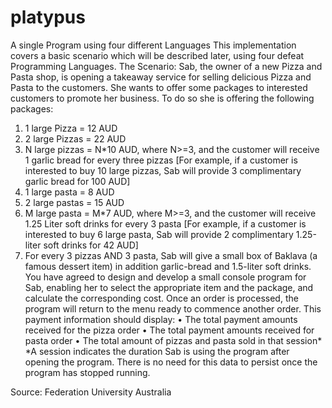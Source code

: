 # platypus
A single Program using four  different Languages
This implementation covers a basic scenario which will be described later, using four defeat Programming Languages.
The Scenario: 
Sab, the owner of a new Pizza and Pasta shop, is opening a takeaway service for selling delicious Pizza and Pasta to the
customers. She wants to offer some packages to interested customers to promote her business. To do so she is offering
the following packages:
1.	1 large Pizza = 12 AUD
2.	2 large Pizzas = 22 AUD
3.	N large pizzas = N*10 AUD, where N>=3, and the customer will receive 1 garlic bread for every three pizzas [For example, if a customer is interested to buy 10 large pizzas, Sab will provide 3 complimentary garlic bread for 100 AUD]
4.	1 large pasta = 8 AUD
5.	2 large pastas = 15 AUD
6.	M large pasta = M*7 AUD, where M>=3, and the customer will receive 1.25 Liter soft drinks for every 3 pasta [For example, if a customer is interested to buy 6 large pasta, Sab will provide 2 complimentary 1.25-liter soft drinks for 42 AUD]
7.	For every 3 pizzas AND 3 pasta, Sab will give a small box of Baklava (a famous dessert item) in addition garlic-bread and 1.5-liter soft drinks. You have agreed to design and develop a small console program for Sab, enabling her to select the appropriate item and the package, and calculate the corresponding cost. Once an order is processed, the program will return to the menu ready to commence another order. This payment information should display:
•	The total payment amounts received for the pizza order
•	The total payment amounts received for pasta order
•	The total amount of pizzas and pasta sold in that session*
*A session indicates the duration Sab is using the program after opening the program. There is no need for this data to
persist once the program has stopped running.

Source:  Federation University Australia

